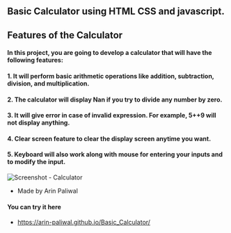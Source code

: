 ## Basic Calculator using HTML CSS and javascript.

## Features of the Calculator


#### In this project, you are going to develop a calculator that will have the following features:

#### 1. It will perform basic arithmetic operations like addition, subtraction, division, and multiplication.
#### 2. The calculator will display Nan if you try to divide any number by zero.
#### 3. It will give error in case of invalid expression. For example, 5++9 will not display anything.
#### 4. Clear screen feature to clear the display screen anytime you want.
#### 5. Keyboard will also work along with mouse for entering your inputs and to modify the input.

![Screenshot - Calculator](https://drive.google.com/uc?id=1CTFTbCe8LHa-YIzIrvEoFON_0Hanwpep)
- Made by Arin Paliwal
#### You can try it here 
- https://arin-paliwal.github.io/Basic_Calculator/
